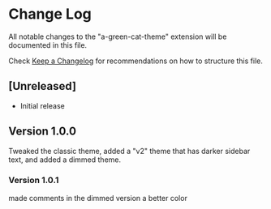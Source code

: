 # Change Log

All notable changes to the "a-green-cat-theme" extension will be documented in this file.

Check [Keep a Changelog](http://keepachangelog.com/) for recommendations on how to structure this file.

## [Unreleased]

- Initial release

## Version 1.0.0
Tweaked the classic theme, added a "v2" theme that has darker sidebar text, and added a dimmed theme.

### Version 1.0.1
made comments in the dimmed version a better color
